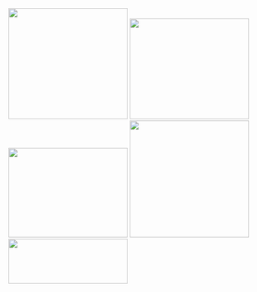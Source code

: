 <img src="https://farm8.staticflickr.com/7521/27086869725_6c1751edd9_m.jpg" width="240" height="223">
<img src="https://farm8.staticflickr.com/7162/26812562890_920ee17fa6_m.jpg" width="240" height="202">
<img src="https://farm8.staticflickr.com/7714/26481372844_9630383161_m.jpg" width="240" height="180">
<img src="https://farm8.staticflickr.com/7234/27086869605_cc56ed47e3_m.jpg" width="240" height="235">
<img src="https://farm8.staticflickr.com/7676/27086869535_93b1b0856a_m.jpg" width="240" height="90">
